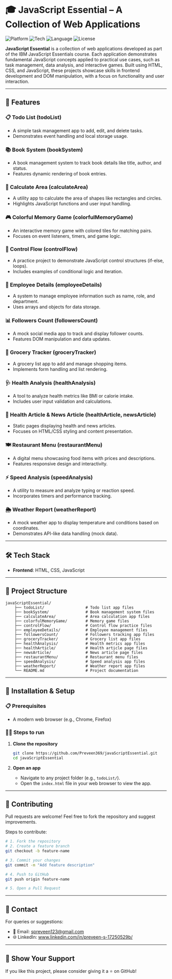 # 🎓 JavaScript Essential – A Collection of Web Applications

![Platform](https://img.shields.io/badge/Platform-Web-blue.svg)
![Tech](https://img.shields.io/badge/Frontend-HTML%20%7C%20CSS-orange.svg)
![Language](https://img.shields.io/badge/Language-JavaScript-yellow.svg)
![License](https://img.shields.io/badge/License-MIT-lightgrey.svg)

**JavaScript Essential** is a collection of web applications developed as part of the IBM JavaScript Essentials course. Each application demonstrates fundamental JavaScript concepts applied to practical use cases, such as task management, data analysis, and interactive games. Built using HTML, CSS, and JavaScript, these projects showcase skills in frontend development and DOM manipulation, with a focus on functionality and user interaction.

---

## 🚀 Features

### 📋 Todo List (todoList)
- A simple task management app to add, edit, and delete tasks.  
- Demonstrates event handling and local storage usage.

### 📚 Book System (bookSystem)
- A book management system to track book details like title, author, and status.  
- Features dynamic rendering of book entries.

### 📏 Calculate Area (calculateArea)
- A utility app to calculate the area of shapes like rectangles and circles.  
- Highlights JavaScript functions and user input handling.

### 🎮 Colorful Memory Game (colorfulMemoryGame)
- An interactive memory game with colored tiles for matching pairs.  
- Focuses on event listeners, timers, and game logic.

### 🔄 Control Flow (controlFlow)
- A practice project to demonstrate JavaScript control structures (if-else, loops).  
- Includes examples of conditional logic and iteration.

### 👥 Employee Details (employeeDetails)
- A system to manage employee information such as name, role, and department.  
- Uses arrays and objects for data storage.

### 📊 Followers Count (followersCount)
- A mock social media app to track and display follower counts.  
- Features DOM manipulation and data updates.

### 🛒 Grocery Tracker (groceryTracker)
- A grocery list app to add and manage shopping items.  
- Implements form handling and list rendering.

### 🩺 Health Analysis (healthAnalysis)
- A tool to analyze health metrics like BMI or calorie intake.  
- Includes user input validation and calculations.

### 📰 Health Article & News Article (healthArticle, newsArticle)
- Static pages displaying health and news articles.  
- Focuses on HTML/CSS styling and content presentation.

### 🍽️ Restaurant Menu (restaurantMenu)
- A digital menu showcasing food items with prices and descriptions.  
- Features responsive design and interactivity.

### ⚡ Speed Analysis (speedAnalysis)
- A utility to measure and analyze typing or reaction speed.  
- Incorporates timers and performance tracking.

### 🌦️ Weather Report (weatherReport)
- A mock weather app to display temperature and conditions based on coordinates.  
- Demonstrates API-like data handling (mock data).

---

## 🛠️ Tech Stack

- **Frontend**: HTML, CSS, JavaScript  

---

## 📂 Project Structure

```
javaScriptEssential/
    ├── todoList/                  # Todo list app files
    ├── bookSystem/                # Book management system files
    ├── calculateArea/             # Area calculation app files
    ├── colorfulMemoryGame/        # Memory game files
    ├── controlFlow/               # Control flow practice files
    ├── employeeDetails/           # Employee management files
    ├── followersCount/            # Followers tracking app files
    ├── groceryTracker/            # Grocery list app files
    ├── healthAnalysis/            # Health metrics app files
    ├── healthArticle/             # Health article page files
    ├── newsArticle/               # News article page files
    ├── restaurantMenu/            # Restaurant menu files
    ├── speedAnalysis/             # Speed analysis app files
    ├── weatherReport/             # Weather report app files
    └── README.md                  # Project documentation
```

---

## 🧪 Installation & Setup

### 📋 Prerequisites
- A modern web browser (e.g., Chrome, Firefox)

### 🧑‍💻 Steps to run
1. **Clone the repository**
   ```bash
   git clone https://github.com/Preveen369/javaScriptEssential.git
   cd javaScriptEssential
   ```

2. **Open an app**
   - Navigate to any project folder (e.g., `todoList/`).  
   - Open the `index.html` file in your web browser to view the app.

---

## 🤝 Contributing

Pull requests are welcome! Feel free to fork the repository and suggest improvements.

Steps to contribute:

```bash
# 1. Fork the repository
# 2. Create a feature branch
git checkout -b feature-name

# 3. Commit your changes
git commit -m "Add feature description"

# 4. Push to GitHub
git push origin feature-name

# 5. Open a Pull Request
```

---

## 📧 Contact

For queries or suggestions:

- 📩 Email: spreveen123@gmail.com  
- 🌐 LinkedIn: www.linkedin.com/in/preveen-s-17250529b/

---

## 🌟 Show Your Support

If you like this project, please consider giving it a ⭐ on GitHub!
